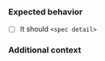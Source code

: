 ### Expected behavior
<!-- CREATOR: Add a clear description of what should change. -->

- [ ] It should `<spec detail>`

### Additional context
<!-- Add any other context about the problem or feature -->
